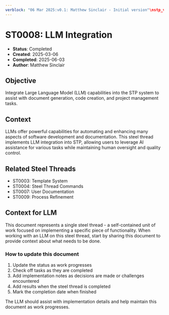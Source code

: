```yaml
---
verblock: "06 Mar 2025:v0.1: Matthew Sinclair - Initial version"\nstp_version: 2.0.0\nstatus: Completed\ncreated: 20250306\ncompleted: 20250603\n
---
```

# ST0008: LLM Integration

- **Status**: Completed
- **Created**: 2025-03-06
- **Completed**: 2025-06-03
- **Author**: Matthew Sinclair

## Objective

Integrate Large Language Model (LLM) capabilities into the STP system to assist with document generation, code creation, and project management tasks.

## Context

LLMs offer powerful capabilities for automating and enhancing many aspects of software development and documentation. This steel thread implements LLM integration into STP, allowing users to leverage AI assistance for various tasks while maintaining human oversight and quality control.

## Related Steel Threads

- ST0003: Template System
- ST0004: Steel Thread Commands
- ST0007: User Documentation
- ST0009: Process Refinement

## Context for LLM

This document represents a single steel thread - a self-contained unit of work focused on implementing a specific piece of functionality. When working with an LLM on this steel thread, start by sharing this document to provide context about what needs to be done.

### How to update this document

1. Update the status as work progresses
2. Check off tasks as they are completed
3. Add implementation notes as decisions are made or challenges encountered
4. Add results when the steel thread is completed
5. Mark the completion date when finished

The LLM should assist with implementation details and help maintain this document as work progresses.
